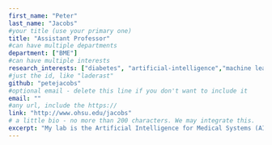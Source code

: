 ```yaml
---
first_name: "Peter"      
last_name: "Jacobs"  
#your title (use your primary one)
title: "Assistant Professor" 
#can have multiple departments
department: ["BME"]   
#can have multiple interests 
research_interests: ["diabetes", "artificial-intelligence","machine learning","signal processing","sensors"]  
#just the id, like "laderast"
github: "petejacobs"
#optional email - delete this line if you don't want to include it
email: ""
#any url, include the https:// 
link: "http://www.ohsu.edu/jacobs"   
# a little bio - no more than 200 characters. We may integrate this.
excerpt: "My lab is the Artificial Intelligence for Medical Systems (AIMS) Lab." 
---
```

